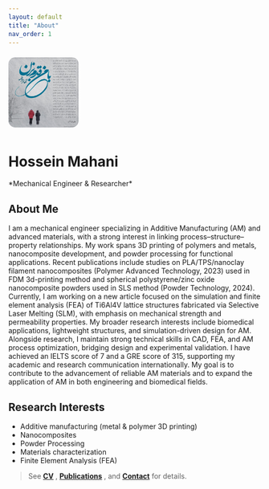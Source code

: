 ```yaml
---
layout: default
title: "About"
nav_order: 1
---
```


<img src="/assets/img/headshot.jpg" alt="Hossein Mahani" style="max-width:140px;border-radius:14px;margin:8px 0;">

<h1 id="hossein-name">Hossein Mahani</h1>
*Mechanical Engineer & Researcher*


<h2 id="about-me">About Me</h2>
<p class="justified-text">
I am a mechanical engineer specializing in Additive Manufacturing (AM) and advanced materials, with a strong interest in linking process–structure–property relationships. My work spans 3D printing of polymers and metals, nanocomposite development, and powder processing for functional applications. Recent publications include studies on PLA/TPS/nanoclay filament nanocomposites (Polymer Advanced Technology, 2023) used in FDM 3d-printing method and spherical polystyrene/zinc oxide nanocomposite powders used in SLS method (Powder Technology, 2024). Currently, I am working on a new article focused on the simulation and finite element analysis (FEA) of Ti6Al4V lattice structures fabricated via Selective Laser Melting (SLM), with emphasis on mechanical strength and permeability properties. My broader research interests include biomedical applications, lightweight structures, and simulation-driven design for AM. Alongside research, I maintain strong technical skills in CAD, FEA, and AM process optimization, bridging design and experimental validation. I have achieved an IELTS score of 7 and a GRE score of 315, supporting my academic and research communication internationally. My goal is to contribute to the advancement of reliable AM materials and to expand the application of AM in both engineering and biomedical fields.
</p>


## Research Interests
- Additive manufacturing (metal & polymer 3D printing)  
- Nanocomposites  
- Powder Processing  
- Materials characterization  
- Finite Element Analysis (FEA)
  
   


> See  **[CV](/cv)** , **[Publications](/publications)** , and **[Contact](/contact)** for details.
